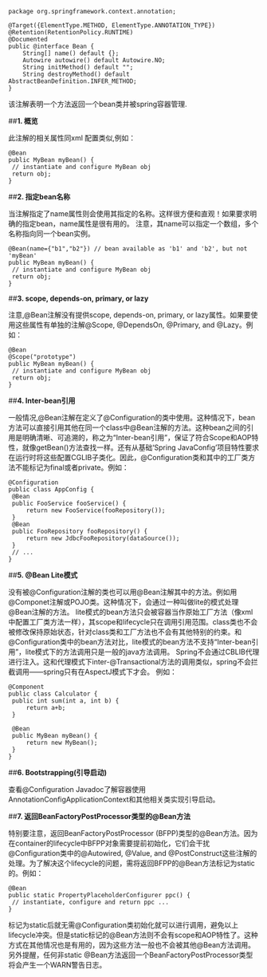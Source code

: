 <!---
markmeta_author: wongoo
markmeta_date: 2014-12-12 08:47:13+00:00
excerpt: Javadoc翻译——Spring注解@Bean
slug: javadoc-spring-bean
markmeta_title: Javadoc翻译——Spring注解@Bean
wordpress_id: 818
markmeta_categories: Knowledge
markmeta_tags: annotation,bean,spring
-->


    package org.springframework.context.annotation;
    
    @Target({ElementType.METHOD, ElementType.ANNOTATION_TYPE})
    @Retention(RetentionPolicy.RUNTIME)
    @Documented
    public @interface Bean {
    	String[] name() default {};
    	Autowire autowire() default Autowire.NO;
    	String initMethod() default "";
    	String destroyMethod() default AbstractBeanDefinition.INFER_METHOD;
    }


该注解表明一个方法返回一个bean类并被spring容器管理.



##**1. 概览**


此注解的相关属性同xml <bean/>配置类似,例如：

    @Bean
    public MyBean myBean() {
     // instantiate and configure MyBean obj
     return obj;
    }



##**2. 指定bean名称**


当注解指定了name属性则会使用其指定的名称。这样很方便和直观！如果要求明确的指定bean，name属性是很有用的。
注意，其name可以指定一个数组，多个名称指向同一个bean实例。

    @Bean(name={"b1","b2"}) // bean available as 'b1' and 'b2', but not 'myBean'
    public MyBean myBean() {
     // instantiate and configure MyBean obj
     return obj;
    }

	 


##**3. scope, depends-on, primary, or lazy**


注意,@Bean注解没有提供scope, depends-on, primary, or lazy属性。如果要使用这些属性有单独的注解@Scope, @DependsOn, @Primary, and @Lazy。例如：

    @Bean
    @Scope("prototype")
    public MyBean myBean() {
     // instantiate and configure MyBean obj
     return obj;
    }




##**4. Inter-bean引用**


一般情况,@Bean注解在定义了@Configuration的类中使用。这种情况下，bean方法可以直接引用其他在同一个class中@Bean注解的方法。这种bean之间的引用是明确清晰、可追溯的，称之为“Inter-bean引用”，保证了符合Scope和AOP特性，就像getBean()方法查找一样。还有从基础‘Spring JavaConfig’项目特性要求在运行时将这些配置CGLIB子类化。因此，@Configuration类和其中的工厂类方法不能标记为final或者private。例如：

    @Configuration
    public class AppConfig {
     @Bean
     public FooService fooService() {
    	 return new FooService(fooRepository());
     }
     @Bean
     public FooRepository fooRepository() {
    	 return new JdbcFooRepository(dataSource());
     }
     // ...
    }

 


##**5. @Bean Lite模式**


没有被@Configuration注解的类也可以用@Bean注解其中的方法。例如用@Componet注解或POJO类。这种情况下，会通过一种叫做lite的模式处理@Bean注解的方法。
lite模式的bean方法只会被容器当作原始工厂方法（像xml中配置工厂类方法一样），其scope和lifecycle只在调用引用范围。class类也不会被修改保持原始状态，针对class类和工厂方法也不会有其他特别的约束。和@Configuration类中的bean方法对比，lite模式的bean方法不支持“Inter-bean引用”，lite模式下的方法调用只是一般的java方法调用。 Spring不会通过CBLIB代理进行注入。这和代理模式下inter-@Transactional方法的调用类似，spring不会拦截调用——spring只有在AspectJ模式下才会。
例如：

    @Component
    public class Calculator {
     public int sum(int a, int b) {
    	 return a+b;
     }
    
     @Bean
     public MyBean myBean() {
    	 return new MyBean();
     }
    }




##**6. Bootstrapping(引导启动)**


查看@Configuration Javadoc了解容器使用AnnotationConfigApplicationContext和其他相关类实现引导启动。



##**7. 返回BeanFactoryPostProcessor类型的@Bean方法**


特别要注意，返回BeanFactoryPostProcessor (BFPP)类型的@Bean方法。因为在container的lifecycle中BFPP对象需要提前初始化，它们会干扰@Configuration类中的@Autowired, @Value, and @PostConstruct这些注解的处理。为了解决这个lifecycle的问题，需将返回BFPP的@Bean方法标记为static的。例如：

    @Bean
    public static PropertyPlaceholderConfigurer ppc() {
     // instantiate, configure and return ppc ...
    }

标记为static后就无需@Configuration类初始化就可以进行调用，避免以上lifecycle冲突。但是static标记的@Bean方法则不会有scope和AOP特性了。这种方式在其他情况也是有用的，因为这些方法一般也不会被其他@Bean方法调用。另外提醒，任何非static @Bean方法返回一个BeanFactoryPostProcessor类型将会产生一个WARN警告日志。

